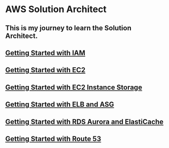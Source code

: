 # AWS Solution Architect

## This is my journey to learn the Solution Architect.

## <a href="./IAM/README.md">Getting Started with IAM</a>

## <a href="./EC2/README.md">Getting Started with EC2</a>

## <a href="./EC2 Instance Storage/README.md">Getting Started with EC2 Instance Storage</a>

## <a href="./ELB and ASG/README.md">Getting Started with ELB and ASG</a>

## <a href="./RDS Aurora and ElastiCache/README.md">Getting Started with RDS Aurora and ElastiCache</a>

## <a href="./Route 53/README.md">Getting Started with Route 53</a>


